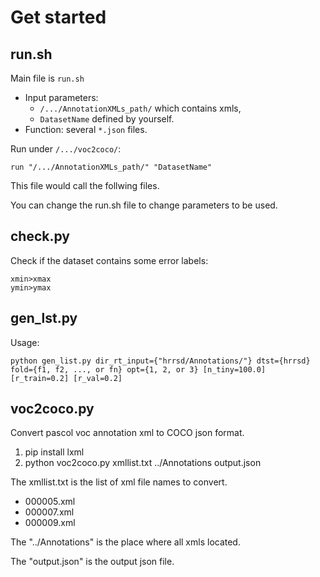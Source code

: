 # Get started
## run.sh ##
Main file is `run.sh`

- Input parameters: 
	- `/.../AnnotationXMLs_path/` which contains xmls,
	- `DatasetName` defined by yourself. 
- Function: several `*.json` files.

Run under `/.../voc2coco/`:

```
run "/.../AnnotationXMLs_path/" "DatasetName"
```
This file would call the follwing files. 

You can change the run.sh file to change parameters to be used.

## check.py ##

Check if the dataset contains some error labels:

```
xmin>xmax    
ymin>ymax
```

## gen_lst.py ##

Usage: 

```
python gen_list.py dir_rt_input={"hrrsd/Annotations/"} dtst={hrrsd} fold={f1, f2, ..., or fn} opt={1, 2, or 3} [n_tiny=100.0] [r_train=0.2] [r_val=0.2]
```
## voc2coco.py ##

Convert pascol voc annotation xml to COCO json format.

1. pip install lxml
2. python voc2coco.py xmllist.txt ../Annotations output.json

The xmllist.txt is the list of xml file names to convert.

- 000005.xml
- 000007.xml
- 000009.xml

The "../Annotations" is the place where all xmls located.

The "output.json" is the output json file.
